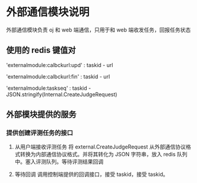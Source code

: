 # 外部通信模块说明

外部通信模块负责 oj 和 web 端通信，只用于和 web 端收发任务，回报任务状态

## 使用的 redis 键值对

'externalmodule:calbckurl:upd' : taskid - url

'externalmodule:calbckurl:fin' : taskid - url

'externalmodule:taskseq' : taskid - JSON.stringify(Internal.CreateJudgeRequest)

## 外部模块提供的服务

### 提供创建评测任务的接口

1. 从用户端接收评测任务
   将 external.CreateJudgeRequest 从外部通信协议格式转换为内部通信协议格式。并将其转化为 JSON 字符串，放入 redis 队列中。塞入评测队列。等待评测结果回调

2. 等待回调
   调用控制端提供的回调接口，接受 taskid，接受 taskid。
